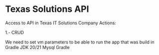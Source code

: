 # Texas Solutions API

Access to API in Texas IT Solutions Company
Actions:

1.- CRUD

We need to set vm parameters to be able to run the app that was build in Gradle
JDK 20/21
Mysql
Gradle

